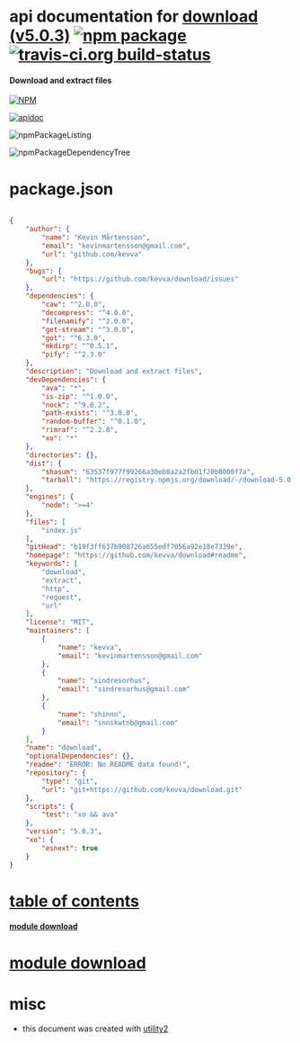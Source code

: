 # api documentation for  [download (v5.0.3)](https://github.com/kevva/download#readme)  [![npm package](https://img.shields.io/npm/v/npmdoc-download.svg?style=flat-square)](https://www.npmjs.org/package/npmdoc-download) [![travis-ci.org build-status](https://api.travis-ci.org/npmdoc/node-npmdoc-download.svg)](https://travis-ci.org/npmdoc/node-npmdoc-download)
#### Download and extract files

[![NPM](https://nodei.co/npm/download.png?downloads=true)](https://www.npmjs.com/package/download)

[![apidoc](https://npmdoc.github.io/node-npmdoc-download/build/screenCapture.buildNpmdoc.browser.%252Fhome%252Ftravis%252Fbuild%252Fnpmdoc%252Fnode-npmdoc-download%252Ftmp%252Fbuild%252Fapidoc.html.png)](https://npmdoc.github.io/node-npmdoc-download/build/apidoc.html)

![npmPackageListing](https://npmdoc.github.io/node-npmdoc-download/build/screenCapture.npmPackageListing.svg)

![npmPackageDependencyTree](https://npmdoc.github.io/node-npmdoc-download/build/screenCapture.npmPackageDependencyTree.svg)



# package.json

```json

{
    "author": {
        "name": "Kevin Mårtensson",
        "email": "kevinmartensson@gmail.com",
        "url": "github.com/kevva"
    },
    "bugs": {
        "url": "https://github.com/kevva/download/issues"
    },
    "dependencies": {
        "caw": "^2.0.0",
        "decompress": "^4.0.0",
        "filenamify": "^2.0.0",
        "get-stream": "^3.0.0",
        "got": "^6.3.0",
        "mkdirp": "^0.5.1",
        "pify": "^2.3.0"
    },
    "description": "Download and extract files",
    "devDependencies": {
        "ava": "*",
        "is-zip": "^1.0.0",
        "nock": "^9.0.2",
        "path-exists": "^3.0.0",
        "random-buffer": "^0.1.0",
        "rimraf": "^2.2.8",
        "xo": "*"
    },
    "directories": {},
    "dist": {
        "shasum": "63537f977f99266a30eb8a2a2fbd1f20b8000f7a",
        "tarball": "https://registry.npmjs.org/download/-/download-5.0.3.tgz"
    },
    "engines": {
        "node": ">=4"
    },
    "files": [
        "index.js"
    ],
    "gitHead": "b19f3ff637b908726a655edf7056a92e18e7339e",
    "homepage": "https://github.com/kevva/download#readme",
    "keywords": [
        "download",
        "extract",
        "http",
        "request",
        "url"
    ],
    "license": "MIT",
    "maintainers": [
        {
            "name": "kevva",
            "email": "kevinmartensson@gmail.com"
        },
        {
            "name": "sindresorhus",
            "email": "sindresorhus@gmail.com"
        },
        {
            "name": "shinnn",
            "email": "snnskwtnb@gmail.com"
        }
    ],
    "name": "download",
    "optionalDependencies": {},
    "readme": "ERROR: No README data found!",
    "repository": {
        "type": "git",
        "url": "git+https://github.com/kevva/download.git"
    },
    "scripts": {
        "test": "xo && ava"
    },
    "version": "5.0.3",
    "xo": {
        "esnext": true
    }
}
```



# <a name="apidoc.tableOfContents"></a>[table of contents](#apidoc.tableOfContents)

#### [module download](#apidoc.module.download)



# <a name="apidoc.module.download"></a>[module download](#apidoc.module.download)



# misc
- this document was created with [utility2](https://github.com/kaizhu256/node-utility2)
